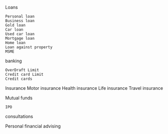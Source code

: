 Loans 

	Personal loan
	Business loan
	Gold loan
	Car loan
	Used car loan
	Mortgage loan
	Home loan
	Loan against property
	MSME

banking 

	OverDraft Limit
	Credit card Limit
	Credit cards

Insurance 
	Motor insurance
	Health insurance
	Life insurance
	Travel insurance

Mutual funds

	IPO
	

consultations
  
Personal financial advising
